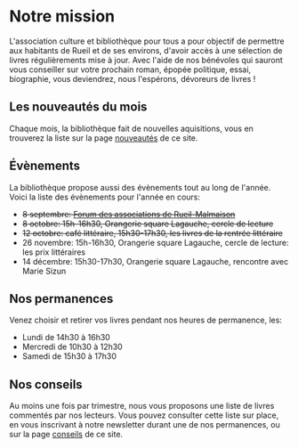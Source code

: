# Notre mission

L'association culture et bibliothèque pour tous a pour objectif de permettre aux habitants de Rueil et de ses environs, d'avoir accès à une sélection de livres régulièrements mise à jour. Avec l'aide de nos bénévoles qui sauront vous conseiller sur votre prochain roman, épopée politique, essai, biographie, vous deviendrez, nous l'espérons, dévoreurs de livres !

## Les nouveautés du mois

Chaque mois, la bibliothèque fait de nouvelles aquisitions, vous en trouverez la liste sur la page <a class="page-link" href="nouveautes">nouveautés</a> de ce site.


## Évènements

La bibliothèque propose aussi des évènements tout au long de l'année. Voici la liste des évènements pour l'année en cours:

- <s>8 septembre: <a href="https://www.villederueil.fr/en/node/6239">Forum des associations de Rueil-Malmaison</a></s>
- <s>8 octobre: 15h-16h30, Orangerie square Lagauche, cercle de lecture</s>
- <s>12 octobre: café littéraire, 15h30-17h30, les livres de la rentrée littéraire</s>
- 26 novembre: 15h-16h30, Orangerie square Lagauche, cercle de lecture: les prix littéraires
- 14 décembre: 15h30-17h30, Orangerie square Lagauche, rencontre avec Marie Sizun

## Nos permanences

 Venez choisir et retirer vos livres pendant nos heures de permanence, les:
 
- Lundi de 14h30 à 16h30
- Mercredi de 10h30 à 12h30
- Samedi de 15h30 à 17h30
  

## Nos conseils

Au moins une fois par trimestre, nous vous proposons  une liste de livres commentés par nos lecteurs. Vous pouvez consulter cette liste sur place, en vous inscrivant à notre newsletter durant une de nos permanences, ou sur la page <a class="page-link" href="conseils">conseils</a> de ce site.

